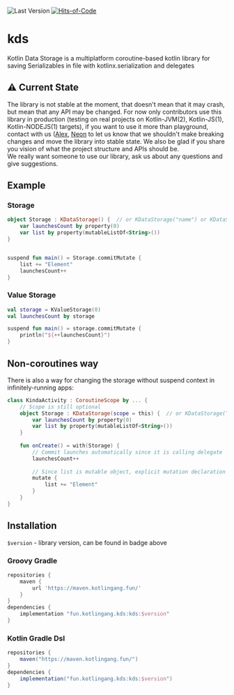 ![Last Version](https://img.shields.io/maven-metadata/v?label=gang&metadataUrl=https://maven.kotlingang.fun/com/kotlingang/kds/kds/maven-metadata.xml&logo=kotlin&logoColor=white)
[![Hits-of-Code](https://hitsofcode.com/github/y9san9/kds)](https://hitsofcode.com/view/github/y9san9/kds)

# kds

Kotlin Data Storage is a multiplatform coroutine-based kotlin library for saving Serializables in file with kotlinx.serialization and delegates

## ⚠️ Current State
The library is not stable at the moment, that doesn't mean that it may crash, but mean that any API may be changed. For now only contributors use this library in production (testing on real projects on Kotlin-JVM(2), Kotlin-JS(1), Kotlin-NODEJS(1) targets), if you want to use it more than playground, contact with us ([Alex](https://t.me/y9san9), [Neon](https://t.me/y9neon) to let us know that we shouldn't make breaking changes and move the library into stable state. We also be glad if you share you vision of what the project structure and APIs should be. <br>
We really want someone to use our library, ask us about any questions and give suggestions.

## Example

### Storage
```kotlin
object Storage : KDataStorage() {  // or KDataStorage("name") or KDataStorage({ path("...") })
    var launchesCount by property(0)
    var list by property(mutableListOf<String>())
}


suspend fun main() = Storage.commitMutate { 
    list += "Element"
    launchesCount++
}
```

### Value Storage
```kotlin
val storage = KValueStorage(0)
val launchesCount by storage

suspend fun main() = storage.commitMutate {
    println("${++launchesCount}")
}
```

## Non-coroutines way
There is also a way for changing the storage without suspend context in infinitely-running apps:
```kotlin
class KindaActivity : CoroutineScope by ... {
    // Scope is still optional
    object Storage : KDataStorage(scope = this) {  // or KDataStorage("name") or KDataStorage({ path("...") })
        var launchesCount by property(0)
        var list by property(mutableListOf<String>())
    }
    
    fun onCreate() = with(Storage) {
        // Commit launches automatically since it is calling delegate
        launchesCount++
        
        // Since list is mutable object, explicit mutation declaration required
        mutate {
            list += "Element"
        }
    }
}
```

## Installation
`$version` - library version, can be found in badge above

### Groovy Gradle
```gradle
repositories {
    maven {
        url 'https://maven.kotlingang.fun/'
    }
}
dependencies {
    implementation "fun.kotlingang.kds:kds:$version"
}
```
### Kotlin Gradle Dsl
```gradle
repositories {
    maven("https://maven.kotlingang.fun/")
}
dependencies {
    implementation("fun.kotlingang.kds:kds:$version")
}
```
